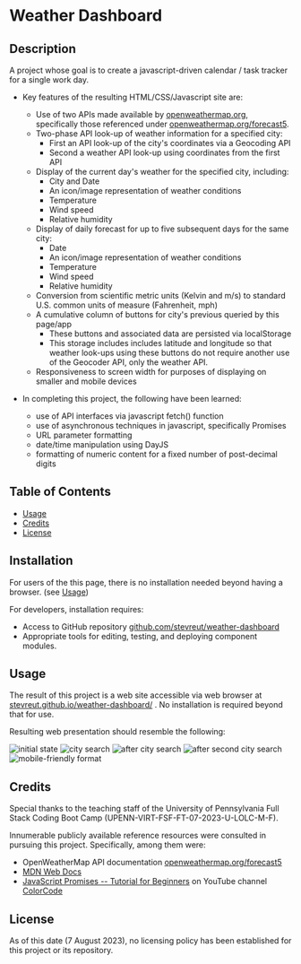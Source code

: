 # Weather Dashboard

## Description

A project whose goal is to create a javascript-driven calendar / task tracker for a
single work day.

- Key features of the resulting HTML/CSS/Javascript site are:
    - Use of two APIs made available by [openweathermap.org](https://openweathermap.org/),
        specifically those referenced under [openweathermap.org/forecast5](https://openweathermap.org/forecast5).
    - Two-phase API look-up of weather information for a specified city:
        - First an API look-up of the city's coordinates via a Geocoding API
        - Second a weather API look-up using coordinates from the first API
    - Display of the current day's weather for the specified city, including:
        - City and Date
        - An icon/image representation of weather conditions
        - Temperature
        - Wind speed
        - Relative humidity
    - Display of daily forecast for up to five subsequent days for the same city:
        - Date
        - An icon/image representation of weather conditions
        - Temperature
        - Wind speed
        - Relative humidity
    - Conversion from scientific metric units (Kelvin and m/s) to standard U.S. common
        units of measure (Fahrenheit, mph)
    - A cumulative column of buttons for city's previous queried by this page/app
        - These buttons and associated data are persisted via localStorage
        - This storage includes includes latitude and longitude so that weather look-ups
            using these buttons do not require another use of the Geocoder API, only the
            weather API.
    - Responsiveness to screen width for purposes of displaying on smaller and mobile devices

- In completing this project, the following have been learned:
    - use of API interfaces via javascript fetch() function
    - use of asynchronous techniques in javascript, specifically Promises
    - URL parameter formatting
    - date/time manipulation using DayJS
    - formatting of numeric content for a fixed number of post-decimal digits


## Table of Contents

- [Usage](#usage)
- [Credits](#credits)
- [License](#license)

## Installation

For users of the this page, there is no installation needed beyond having a browser.  (see [Usage](#usage))

For developers, installation requires:
- Access to GitHub repository [github.com/stevreut/weather-dashboard](https://github.com/stevreut/weather-dashboard) 
- Appropriate tools for editing, testing, and deploying component modules.

## Usage

The result of this project is a web site accessible via web browser at [stevreut.github.io/weather-dashboard/](https://stevreut.github.io/weather-dashboard/) .  No installation is required beyond that for use.

Resulting web presentation should resemble the following:

![initial state](./assets/images/screenshot1.png)
![city search](./assets/images/screenshot2.png)
![after city search](./assets/images/screenshot3.png)
![after second city search](./assets/images/screenshot4.png)
![mobile-friendly format](./assets/images/screenshot5.png)

## Credits

Special thanks to the teaching staff of the University of Pennsylvania Full Stack Coding Boot Camp (UPENN-VIRT-FSF-FT-07-2023-U-LOLC-M-F).

Innumerable publicly available reference resources were consulted in pursuing this project.  Specifically, among them
were:
- OpenWeatherMap API documentation [openweathermap.org/forecast5](https://openweathermap.org/forecast5)
- [MDN Web Docs](https://developer.mozilla.org/en-US/)
- [JavaScript Promises -- Tutorial for Beginners](https://www.youtube.com/watch?v=TnhCX0KkPqs) on YouTube channel [ColorCode](https://www.youtube.com/@ColorCodeio)

## License

As of this date (7 August 2023), no licensing policy has been established for this project or its repository.
